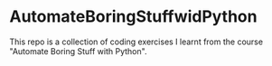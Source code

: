 # AutomateBoringStuffwidPython
This repo is a collection of coding exercises I learnt from the course "Automate Boring Stuff with Python".
